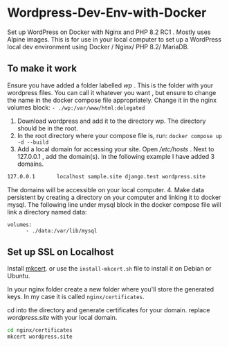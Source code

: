 # Wordpress-Dev-Env-with-Docker

Set up WordPress on Docker with Nginx and PHP 8.2 RC1 . Mostly uses Alpine images.
This is for use in your local computer to set up a WordPress local dev environment using Docker / Nginx/ PHP 8.2/ MariaDB.

## To make it work

Ensure you have added a folder labelled *wp* . This is the folder with your wordpress files. You can call it whatever you want , but ensure to change the name in the docker compose file appropriately. Change it in the nginx volumes block:
`- ./wp:/var/www/html:delegated`

1. Download wordpress and add it to the directory wp. The directory should be in the root.
2. In the root directory where your compose file is, run:
`docker compose up -d --build`
3. Add a local domain for accessing your site. Open */etc/hosts* . Next to 127.0.0.1 , add the domain(s). In the following example I have added 3 domains.

```bash
127.0.0.1       localhost sample.site django.test wordpress.site 
```

The domains will be accessible on your local computer.
4. Make data persistent by creating a directory on your computer and linking it to docker mysql. The following line under mysql block in the docker compose file will link a directory named data:

```docker
volumes:
      - ./data:/var/lib/mysql
```

## Set up SSL on Localhost

Install [mkcert](https://github.com/FiloSottile/mkcert#installation). or use the `install-mkcert.sh` file to install it on Debian or Ubuntu.

In your nginx folder create a new folder where you'll store the generated keys. In my case it is called `nginx/certificates`.

cd into the directory and generate  certificates for your domain. replace *wordpress.site* with your local domain.

```bash
cd nginx/certificates
mkcert wordpress.site
```
